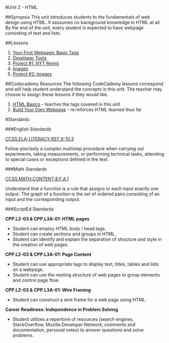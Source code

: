 #Unit 2 - HTML

##Synopsis
This unit introduces students to the fundamentals of web design using HTML. It asssumes no background knowledge in HTML at all. By the end of the unit, every student is expected to have webpage consisting of text and lists. 

##Lessons

1. [Your First Webpage: Basic Tags](sessions/1-BasicTags)
2. [Developer Tools](sessions/2-devTools)  
3. [Project #1: NYT Remix](sessions/3-project-nytRemix)
4. [Images](sessions/4-image)
5. [Project #2: Images](sessions/5-project-image)

##Codecademy Resources
The following CodeCademy lessons correspond and will help student understand  the concepts in this unit. The teacher may choose to assign these lessons if they would like.

1. [HTML Basics](http://www.codecademy.com/courses/web-beginner-en-HZA3b/0/1?curriculum_id=50579fb998b470000202dc8b) - teaches the tags covered in this unit
2. [Build Your Own Webpage](https://www.codecademy.com/courses/web-beginner-en-LceTK/0/1?curriculum_id=50579fb998b470000202dc8b) - re-inforces HTML learned thus far


#Standards

###English Standards
 
[CCSS.ELA-LITERACY.RST.9-10.3](http://www.corestandards.org/ELA-Literacy/RST/9-10/3/)

Follow precisely a complex multistep procedure when carrying out experiments, taking measurements, or performing technical tasks, attending to special cases or exceptions defined in the text.

###Math Standards
 
[CCSS.MATH.CONTENT.8.F.A.1](http://www.corestandards.org/Math/Content/8/F/A/1/)

Understand that a function is a rule that assigns to each input exactly one output. The graph of a function is the set of ordered pairs consisting of an input and the corresponding output.

###ScriptEd Standards

**CPP.L2-03 & CPP.L3A-01: HTML pages**  
* Student can employ HTML body / head tags.  
* Student can create sections and groups in HTML.      
* Student can identify and explain the separation of structure and style in the creation of web pages.

**CPP.L2-03 & CPP.L3A-01: Page Content**  
* Student can use appropriate tags to display text, titles, tables and lists on a webpage.  
* Student can use the nesting structure of web pages to group elements and control page flow.

**CPP.L2-03 & CPP.L3A-01: Wire Framing**  
* Student can construct a wire frame for a web page using HTML.
 
**Career Readiness: Independence in Problem Solving**  
* Student utilizes a repertoire of resources (search engines, StackOverflow, Mozilla Developer Network, comments and documentation, personal notes) to answer questions and solve problems.
